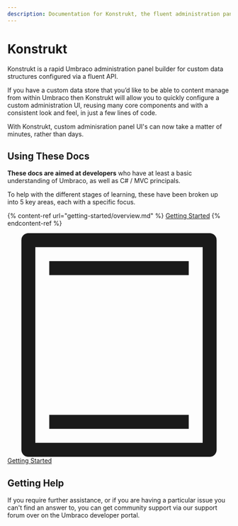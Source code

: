 ```yaml
---
description: Documentation for Konstrukt, the fluent administration panel builder for Umbraco.
---
```


# Konstrukt

Konstrukt is a rapid Umbraco administration panel builder for custom data structures configured via a fluent API.

If you have a custom data store that you’d like to be able to content manage from within Umbraco then Konstrukt will allow you to quickly configure a custom administration UI, reusing many core components and with a consistent look and feel, in just a few lines of code.

With Konstrukt, custom adminisration panel UI's can now take a matter of minutes, rather than days.

## Using These Docs

**These docs are aimed at developers** who have at least a basic understanding of Umbraco, as well as C# / MVC principals.

To help with the different stages of learning, these have been broken up into 5 key areas, each with a specific focus.

{% content-ref url="getting-started/overview.md" %}
[Getting Started](getting-started/overview.md)
{% endcontent-ref %}

<a href="./getting-started/overview" data-rnw-int-class="nearest___908-1713_" class="css-4rbku5 css-1dbjc4n r-1awozwy r-14lw9ot r-190qawg r-z2wwpe r-rs99b7 r-4dj0k7 r-1loqt21 r-1quu1zo r-18u37iz r-nsbfu8 r-1otgn73 r-1i6wzkk r-lrvibr" style="transition-duration: 0s;">
    <div class="css-1dbjc4n r-88pszg">
        <svg viewBox="0 0 16 16" fill="none" preserveAspectRatio="xMidYMid meet" data-rnw-int-class="nearest__262-1681__" class="r-1rasi3h r-mabqd8 r-1yvhtrz" style="vertical-align: middle;"><path d="M14.5 16h-13a.5.5 0 01-.5-.5V.5a.5.5 0 01.5-.5h13a.5.5 0 01.5.5v15a.5.5 0 01-.5.5zM2 15h12V1H2v14z" fill="currentColor"></path><path d="M13 2H3v1h10V2zM13 13H3v1h10v-1z" fill="currentColor"></path></svg>
    </div>
    <div class="css-1dbjc4n r-1ro0kt6 r-16y2uox r-1wbh5a2">
        <div class="css-1dbjc4n r-1awozwy r-18u37iz">
            <div dir="auto" data-rnw-int-class="nearest___262-1681_" class="css-901oao css-vcwn7f r-1nf4jbm r-gg6oyi r-ubezar r-majxgm r-135wba7">Getting Started</div>
        </div>
    </div>
</a>

## Getting Help
If you require further assistance, or if you are having a particular issue you can't find an answer to, you can get community support via our support forum over on the Umbraco developer portal.